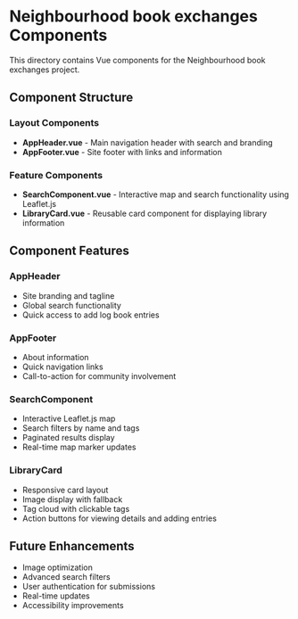 # Neighbourhood book exchanges Components

This directory contains Vue components for the Neighbourhood book exchanges project.

## Component Structure

### Layout Components
- **AppHeader.vue** - Main navigation header with search and branding
- **AppFooter.vue** - Site footer with links and information

### Feature Components
- **SearchComponent.vue** - Interactive map and search functionality using Leaflet.js
- **LibraryCard.vue** - Reusable card component for displaying library information

## Component Features

### AppHeader
- Site branding and tagline
- Global search functionality
- Quick access to add log book entries

### AppFooter
- About information
- Quick navigation links
- Call-to-action for community involvement

### SearchComponent
- Interactive Leaflet.js map
- Search filters by name and tags
- Paginated results display
- Real-time map marker updates

### LibraryCard
- Responsive card layout
- Image display with fallback
- Tag cloud with clickable tags
- Action buttons for viewing details and adding entries

## Future Enhancements
- Image optimization
- Advanced search filters
- User authentication for submissions
- Real-time updates
- Accessibility improvements